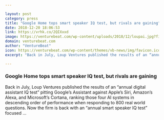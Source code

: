 ```yaml
---

layout: post
category: press
title: "Google Home tops smart speaker IQ test, but rivals are gaining"
date: 2018-12-20 18:06:53
link: https://vrhk.co/2QIXxxd
image: https://venturebeat.com/wp-content/uploads/2018/12/loupai.jpg?fit=1592%2C896&strip=all
domain: venturebeat.com
author: "VentureBeat"
icon: https://venturebeat.com/wp-content/themes/vb-news/img/favicon.ico
excerpt: "Back in July, Loup Ventures published the results of an “annual digital assistant IQ test” pitting Google’s Assistant against Apple’s Siri, Amazon’s Alexa, and Microsoft’s Cortana, ranking those four AI systems in descending order of performance when responding to 800 real world questions. Now the firm is back with an “annual smart speaker IQ test” focused …"

---
```


### Google Home tops smart speaker IQ test, but rivals are gaining

Back in July, Loup Ventures published the results of an “annual digital assistant IQ test” pitting Google’s Assistant against Apple’s Siri, Amazon’s Alexa, and Microsoft’s Cortana, ranking those four AI systems in descending order of performance when responding to 800 real world questions. Now the firm is back with an “annual smart speaker IQ test” focused …